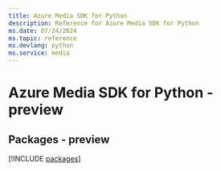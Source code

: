 ```yaml
---
title: Azure Media SDK for Python
description: Reference for Azure Media SDK for Python
ms.date: 07/24/2024
ms.topic: reference
ms.devlang: python
ms.service: media
---
```

# Azure Media SDK for Python - preview
## Packages - preview
[!INCLUDE [packages](media-index.md)]